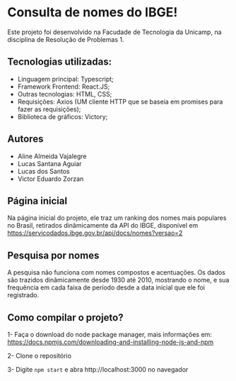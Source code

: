 # Consulta de nomes do IBGE!

Este projeto foi desenvolvido na Facudade de Tecnologia da Unicamp, na disciplina de Resolução de Problemas 1.

## Tecnologias utilizadas:  
- Linguagem principal: Typescript;
- Framework Frontend: React.JS;
- Outras tecnologias: HTML, CSS;
- Requisições: Axios (UM cliente HTTP que se baseia em promises para fazer as requisições);
- Biblioteca de gráficos: Victory;
  
## Autores
- Aline Almeida Vajalegre
- Lucas Santana Aguiar
- Lucas dos Santos
- Victor Eduardo Zorzan

## Página inicial
Na página inicial do projeto, ele traz um ranking dos nomes mais populares no Brasil, retirados dinâmicamente da API do IBGE, disponível em https://servicodados.ibge.gov.br/api/docs/nomes?versao=2

## Pesquisa por nomes 
A pesquisa não funciona com nomes compostos e acentuações.
Os dados são trazidos dinâmicamente desde 1930 até 2010, mostrando o nome, e sua frequência em cada faixa de período desde a data inicial que ele foi registrado.

## Como compilar o projeto?
1- Faça o download do node package manager, mais informações em: https://docs.npmjs.com/downloading-and-installing-node-js-and-npm

2- Clone o repositório

3- Digite `npm start` e abra http://localhost:3000 no navegador

